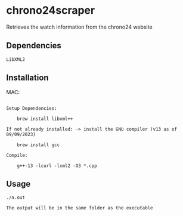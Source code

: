 # chrono24scraper
Retrieves the watch information from the chrono24 website

## Dependencies

```
LibXML2 
```

## Installation
MAC:
```

Setup Dependencies:

    brew install libxml++    

If not already installed: -> install the GNU compiler (v13 as of 09/09/2023)

    brew install gcc

Compile:

    g++-13 -lcurl -lxml2 -O3 *.cpp

```

## Usage

    ./a.out

    The output will be in the same folder as the executable


